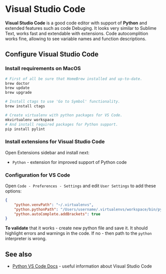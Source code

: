 # Visual Studio Code

**Visual Studio Code** is a good code editor with support of **Python** and extended features such as code Debuging.
It looks very similar to Sublime Text, works fast and extendable with extensions. Code autocomplition works fine,
allowing to see variable names and function descriptions.

## Configure Visual Studio Code

### Install requirements on MacOS

```bash
# First of all be sure that HomeBrew installed and up-to-date.
brew doctor
brew update
brew upgrade

# Install ctags to use 'Go to Symbol' functionality.
brew install ctags

# Create virtualenv with python packages for VS Code.
mkvirtualenv workspace
# And install required packages for Python support.
pip install pylint
```

### Install extensions for Visual Studio Code

Open Extensions sidebar and install next:
- `Python` - extension for improved support of Python code

### Configuration for VS Code

Open `Code - Preferences - Settings` and edit `User Settings` to add these options:

```json
{
    "python.venvPath": "~/.virtualenvs",
    "python.pythonPath": "/Users/username/.virtualenvs/workspace/bin/python",
    "python.autoComplete.addBrackets": true
}
```

**To validate** that it works - create new python file and save it. It should highlight errors and warnings in the code. If no - then path to the `python` interpreter is wrong.

## See also

- [Python VS Code Docs](https://donjayamanne.github.io/pythonVSCodeDocs/docs/) - useful information about Visual Studio Code

